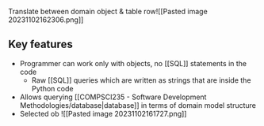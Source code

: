 Translate between domain object & table row![[Pasted image 20231102162306.png]]

## Key features
- Programmer can work only with objects, no [[SQL]] statements in the code
	- Raw [[SQL]] queries which are written as strings that are inside the Python code
- Allows querying [[COMPSCI235 - Software Development Methodologies/database|database]] in terms of domain model structure
- Selected ob
![[Pasted image 20231102161727.png]]